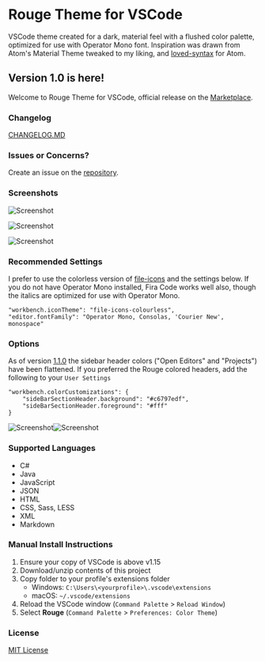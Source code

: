 # Rouge Theme for VSCode
VSCode theme created for a dark, material feel with a flushed color palette, optimized for use with Operator Mono font. 
Inspiration was drawn from Atom's Material Theme tweaked to my liking, and [loved-syntax](https://github.com/DanielPintilei/atom-loved-syntax) for Atom.

## Version 1.0 is here!
Welcome to Rouge Theme for VSCode, official release on the [Marketplace](https://marketplace.visualstudio.com/items?itemName=josef.rouge-theme).

### Changelog
[CHANGELOG.MD](./CHANGELOG.MD)

### Issues or Concerns?
Create an issue on the [repository](https://github.com/josefaidt/rouge-theme/issues).

### Screenshots
![Screenshot](https://raw.githubusercontent.com/josefaidt/rouge-theme/master/img/screenshot01.png)

![Screenshot](https://raw.githubusercontent.com/josefaidt/rouge-theme/master/img/screenshot02.png)

![Screenshot](https://raw.githubusercontent.com/josefaidt/rouge-theme/master/img/screenshot03.png)

### Recommended Settings
I prefer to use the colorless version of [file-icons](https://marketplace.visualstudio.com/items?itemName=file-icons.file-icons) and the settings below. If you do not have Operator Mono installed, Fira Code works well also, though the italics are optimized for use with Operator Mono.

	
	"workbench.iconTheme": "file-icons-colourless",
	"editor.fontFamily": "Operator Mono, Consolas, 'Courier New', monospace"
		

### Options
As of version [1.1.0](CHANGELOG.MD#[1.1.0]) the sidebar header colors ("Open Editors" and "Projects") have been flattened. If you preferred the Rouge colored headers, add the following to your `User Settings`

	
	"workbench.colorCustomizations": {
		"sideBarSectionHeader.background": "#c6797edf",
		"sideBarSectionHeader.foreground": "#fff"
	}
	

![Screenshot](https://raw.githubusercontent.com/josefaidt/rouge-theme/master/img/screenshot04a.png)![Screenshot](https://raw.githubusercontent.com/josefaidt/rouge-theme/master/img/screenshot04b.png)

### Supported Languages
- C#
- Java
- JavaScript
- JSON
- HTML
- CSS, Sass, LESS
- XML
- Markdown

### Manual Install Instructions
1. Ensure your copy of VSCode is above v1.15
2. Download/unzip contents of this project
3. Copy folder to your profile's extensions folder
	- Windows:  `C:\Users\<yourprofile>\.vscode\extensions`
	- macOS:    `~/.vscode/extensions`
4. Reload the VSCode window (`Command Palette` > `Reload Window`)
5. Select **Rouge** (`Command Palette` > `Preferences: Color Theme`)


### License
[MIT License](./LICENSE)
